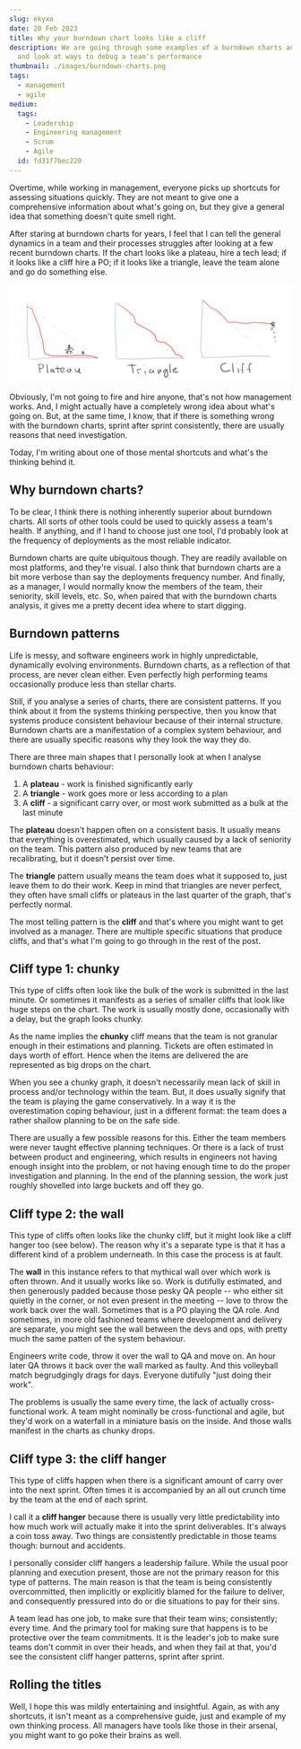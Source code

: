 ```yaml
---
slug: ekyxo
date: 20 Feb 2023
title: Why your burndown chart looks like a cliff
description: We are going through some examples of a burndown charts analysis,
  and look at ways to debug a team's performance
thumbnail: ./images/burndown-charts.png
tags:
  - management
  - agile
medium:
  tags:
    - Leadership
    - Engineering management
    - Scrum
    - Agile
  id: fd31f7bec220
---
```


Overtime, while working in management, everyone picks up shortcuts for assessing
situations quickly. They are not meant to give one a comprehensive information
about what's going on, but they give a general idea that something doesn't quite
smell right.

After staring at burndown charts for years, I feel that I can tell the general
dynamics in a team and their processes struggles after looking at a few recent
burndown charts. If the chart looks like a plateau, hire a tech lead; if it
looks like a cliff hire a PO; if it looks like a triangle, leave the team alone
and go do something else.

![Burndown chart types](./images/burndown-charts.png)

Obviously, I'm not going to fire and hire anyone, that's not how management
works. And, I might actually have a completely wrong idea about what's going on.
But, at the same time, I know, that if there is something wrong with the
burndown charts, sprint after sprint consistently, there are usually reasons
that need investigation.

Today, I'm writing about one of those mental shortcuts and what's the thinking
behind it.

## Why burndown charts?

To be clear, I think there is nothing inherently superior about burndown charts.
All sorts of other tools could be used to quickly assess a team's health. If
anything, and if I hand to choose just one tool, I'd probably look at the
frequency of deployments as the most reliable indicator.

Burndown charts are quite ubiquitous though. They are readily available on most
platforms, and they're visual. I also think that burndown charts are a bit more
verbose than say the deployments frequency number. And finally, as a manager, I
would normally know the members of the team, their seniority, skill levels, etc.
So, when paired that with the burndown charts analysis, it gives me a pretty
decent idea where to start digging.

## Burndown patterns

Life is messy, and software engineers work in highly unpredictable, dynamically
evolving environments. Burndown charts, as a reflection of that process, are
never clean either. Even perfectly high performing teams occasionally produce
less than stellar charts.

Still, if you analyse a series of charts, there are consistent patterns. If you
think about it from the systems thinking perspective, then you know that systems
produce consistent behaviour because of their internal structure. Burndown
charts are a manifestation of a complex system behaviour, and there are usually
specific reasons why they look the way they do.

There are three main shapes that I personally look at when I analyse burndown
charts behaviour:

1. A **plateau** - work is finished significantly early
2. A **triangle** - work goes more or less according to a plan
3. A **cliff** - a significant carry over, or most work submitted as a bulk at
   the last minute

The **plateau** doesn't happen often on a consistent basis. It usually means
that everything is overestimated, which usually caused by a lack of seniority on
the team. This pattern also produced by new teams that are recalibrating, but it
doesn't persist over time.

The **triangle** pattern usually means the team does what it supposed to, just
leave them to do their work. Keep in mind that triangles are never perfect, they
often have small cliffs or plateaus in the last quarter of the graph, that's
perfectly normal.

The most telling pattern is the **cliff** and that's where you might want to get
involved as a manager. There are multiple specific situations that produce
cliffs, and that's what I'm going to go through in the rest of the post.

## Cliff type 1: chunky

This type of cliffs often look like the bulk of the work is submitted in the
last minute. Or sometimes it manifests as a series of smaller cliffs that look
like huge steps on the chart. The work is usually mostly done, occasionally with
a delay, but the graph looks chunky.

As the name implies the **chunky** cliff means that the team is not granular
enough in their estimations and planning. Tickets are often estimated in days
worth of effort. Hence when the items are delivered the are represented as big
drops on the chart.

When you see a chunky graph, it doesn't necessarily mean lack of skill in
process and/or technology within the team. But, it does usually signify that the
team is playing the game conservatively. In a way it is the overestimation
coping behaviour, just in a different format: the team does a rather shallow
planning to be on the safe side.

There are usually a few possible reasons for this. Either the team members were
never taught effective planning techniques. Or there is a lack of trust between
product and engineering, which results in engineers not having enough insight
into the problem, or not having enough time to do the proper investigation and
planning. In the end of the planning session, the work just roughly shovelled
into large buckets and off they go.

## Cliff type 2: the wall

This type of cliffs often looks like the chunky cliff, but it might look like a
cliff hanger too (see below). The reason why it's a separate type is that it has
a different kind of a problem underneath. In this case the process is at fault.

The **wall** in this instance refers to that mythical wall over which work is
often thrown. And it usually works like so. Work is dutifully estimated, and
then generously padded because those pesky QA people -- who either sit quietly
in the corner, or not even present in the meeting -- love to throw the work back
over the wall. Sometimes that is a PO playing the QA role. And sometimes, in
more old fashioned teams where development and delivery are separate, you might
see the wall between the devs and ops, with pretty much the same patten of the
system behaviour.

Engineers write code, throw it over the wall to QA and move on. An hour later QA
throws it back over the wall marked as faulty. And this volleyball match
begrudgingly drags for days. Everyone dutifully "just doing their work".

The problems is usually the same every time, the lack of actually
cross-functional work. A team might nominally be cross-functional and agile, but
they'd work on a waterfall in a miniature basis on the inside. And those walls
manifest in the charts as chunky drops.

## Cliff type 3: the cliff hanger

This type of cliffs happen when there is a significant amount of carry over into
the next sprint. Often times it is accompanied by an all out crunch time by the
team at the end of each sprint.

I call it a **cliff hanger** because there is usually very little predictability
into how much work will actually make it into the sprint deliverables. It's
always a coin toss away. Two things are consistently predictable in those teams
though: burnout and accidents.

I personally consider cliff hangers a leadership failure. While the usual poor
planning and execution present, those are not the primary reason for this type
of patterns. The main reason is that the team is being consistently
overcommitted, then implicitly or explicitly blamed for the failure to deliver,
and consequently pressured into do or die situations to pay for their sins.

A team lead has one job, to make sure that their team wins; consistently; every
time. And the primary tool for making sure that happens is to be protective over
the team commitments. It is the leader's job to make sure teams don't commit in
over their heads, and when they fail at that, you'd see the consistent cliff
hanger patterns, sprint after sprint.

## Rolling the titles

Well, I hope this was mildly entertaining and insightful. Again, as with any
shortcuts, it isn't meant as a comprehensive guide, just and example of my own
thinking process. All managers have tools like those in their arsenal, you might
want to go poke their brains as well.
